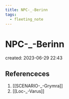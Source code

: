 ```yaml
---
title: NPC-_-Berinn
tags:
  - fleeting_note
---
```


# NPC-_-Berinn
created: 2023-06-29 22:43


## Referenceces
1. [[SCENARIO-_-Grymra]]
2. [[Loc-_-Varus]]